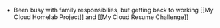 - Been busy with family responsibilies, but getting back to working [[My Cloud Homelab Project]] and [[My Cloud Resume Challenge]] 